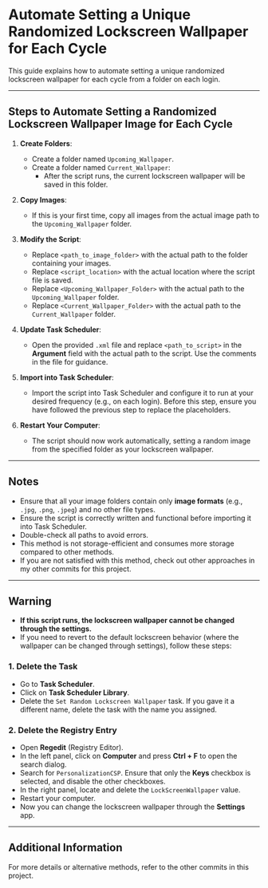 # Automate Setting a Unique Randomized Lockscreen Wallpaper for Each Cycle

This guide explains how to automate setting a unique randomized lockscreen wallpaper for each cycle from a folder on each login.

---

## Steps to Automate Setting a Randomized Lockscreen Wallpaper Image for Each Cycle

1. **Create Folders**:
   - Create a folder named `Upcoming_Wallpaper`.
   - Create a folder named `Current_Wallpaper`:
     - After the script runs, the current lockscreen wallpaper will be saved in this folder.

2. **Copy Images**:
   - If this is your first time, copy all images from the actual image path to the `Upcoming_Wallpaper` folder.

3. **Modify the Script**:
   - Replace `<path_to_image_folder>` with the actual path to the folder containing your images.
   - Replace `<script_location>` with the actual location where the script file is saved.
   - Replace `<Upcoming_Wallpaper_Folder>` with the actual path to the `Upcoming_Wallpaper` folder.
   - Replace `<Current_Wallpaper_Folder>` with the actual path to the `Current_Wallpaper` folder.

4. **Update Task Scheduler**:
   - Open the provided `.xml` file and replace `<path_to_script>` in the **Argument** field with the actual path to the script. Use the comments in the file for guidance.

5. **Import into Task Scheduler**:
   - Import the script into Task Scheduler and configure it to run at your desired frequency (e.g., on each login). Before this step, ensure you have followed the previous step to replace the placeholders.

6. **Restart Your Computer**:
   - The script should now work automatically, setting a random image from the specified folder as your lockscreen wallpaper.

---

## Notes

- Ensure that all your image folders contain only **image formats** (e.g., `.jpg`, `.png`, `.jpeg`) and no other file types.
- Ensure the script is correctly written and functional before importing it into Task Scheduler.
- Double-check all paths to avoid errors.
- This method is not storage-efficient and consumes more storage compared to other methods.
- If you are not satisfied with this method, check out other approaches in my other commits for this project.

---

## Warning

- **If this script runs, the lockscreen wallpaper cannot be changed through the settings.**
- If you need to revert to the default lockscreen behavior (where the wallpaper can be changed through settings), follow these steps:

### 1. Delete the Task
   - Go to **Task Scheduler**.
   - Click on **Task Scheduler Library**.
   - Delete the `Set Random Lockscreen Wallpaper` task. If you gave it a different name, delete the task with the name you assigned.

### 2. Delete the Registry Entry
   - Open **Regedit** (Registry Editor).
   - In the left panel, click on **Computer** and press **Ctrl + F** to open the search dialog.
   - Search for `PersonalizationCSP`. Ensure that only the **Keys** checkbox is selected, and disable the other checkboxes.
   - In the right panel, locate and delete the `LockScreenWallpaper` value.
   - Restart your computer.
   - Now you can change the lockscreen wallpaper through the **Settings** app.

---

## Additional Information

For more details or alternative methods, refer to the other commits in this project.